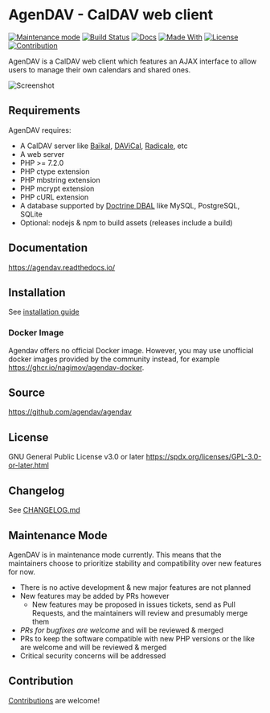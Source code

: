 # AgenDAV - CalDAV web client

[![Maintenance mode](https://img.shields.io/badge/maintenance_mode-%F0%9F%9A%A7-grey.svg?labelColor=orange)](https://github.com/agendav/agendav/#maintenance-mode)
[![Build Status](https://img.shields.io/github/workflow/status/agendav/agendav/CI/main)](https://github.com/agendav/agendav/actions)
[![Docs](https://readthedocs.org/projects/agendav/badge/?version=latest)](https://agendav.readthedocs.io/)
[![Made With](https://img.shields.io/badge/made_with-php-blue)](https://github.com/agendav/agendav#requirements)
[![License](https://img.shields.io/badge/license-gpl--3.0--or--later-blue.svg)](https://spdx.org/licenses/GPL-3.0-or-later.html)
[![Contribution](https://img.shields.io/badge/contributions_welcome-%F0%9F%94%B0-brightgreen.svg?labelColor=brightgreen)](https://github.com/agendav/agendav/blob/development/CONTRIBUTING.md)

AgenDAV is a CalDAV web client which features an AJAX interface to allow
users to manage their own calendars and shared ones.

![Screenshot](./docs/screenshot.png)

## Requirements

AgenDAV requires:

- A CalDAV server like [Baïkal](http://baikal-server.com/),
  [DAViCal](http://www.davical.org/),
  [Radicale](https://radicale.org/tutorial/), etc
- A web server
- PHP >= 7.2.0
- PHP ctype extension
- PHP mbstring extension
- PHP mcrypt extension
- PHP cURL extension
- A database supported by
  [Doctrine DBAL](https://www.doctrine-project.org/projects/doctrine-dbal/en/2.12/reference/configuration.html#configuration)
  like MySQL, PostgreSQL, SQLite
- Optional: nodejs & npm to build assets (releases include a build)

## Documentation

https://agendav.readthedocs.io/

## Installation

See [installation guide](https://agendav.readthedocs.io/en/latest/admin/installation/)

### Docker Image

Agendav offers no official Docker image. However, you may use unofficial docker images provided by the community instead, for example https://ghcr.io/nagimov/agendav-docker.

## Source

https://github.com/agendav/agendav

## License

GNU General Public License v3.0 or later
https://spdx.org/licenses/GPL-3.0-or-later.html

## Changelog

See [CHANGELOG.md](./CHANGELOG.md)

## Maintenance Mode

AgenDAV is in maintenance mode currently. This means that the maintainers
choose to prioritize stability and compatibility over new features for now.

- There is no active development & new major features are not planned
- New features may be added by PRs however
  - New features may be proposed in issues tickets, send as Pull Requests,
    and the maintainers will review and presumably merge them
- *PRs for bugfixes are welcome* and will be reviewed & merged
- PRs to keep the software compatible with new PHP versions or the like
  are welcome and will be reviewed & merged
- Critical security concerns will be addressed

## Contribution

[Contributions](./CONTRIBUTING.md) are welcome!
